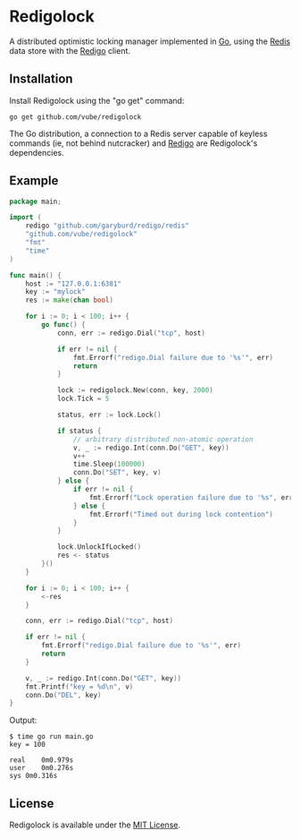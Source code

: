 Redigolock
==========

A distributed optimistic locking manager implemented in
[Go](http://golang.org/), using the [Redis](http://redis.io/) data store with
the [Redigo](https://github.com/garyburd/redigo/) client.

Installation
------------

Install Redigolock using the "go get" command:

    go get github.com/vube/redigolock

The Go distribution, a connection to a Redis server capable of keyless commands
(ie, not behind nutcracker) and [Redigo](https://github.com/garyburd/redigo/)
are Redigolock's dependencies.

Example
-------

```go
package main;

import (
	redigo "github.com/garyburd/redigo/redis"
	"github.com/vube/redigolock"
	"fmt"
	"time"
)

func main() {
	host := "127.0.0.1:6381"
	key := "mylock"
	res := make(chan bool)

	for i := 0; i < 100; i++ {
		go func() {
			conn, err := redigo.Dial("tcp", host)

			if err != nil {
				fmt.Errorf("redigo.Dial failure due to '%s'", err)
				return
			}

			lock := redigolock.New(conn, key, 2000)
			lock.Tick = 5

			status, err := lock.Lock()

			if status {
				// arbitrary distributed non-atomic operation
				v, _ := redigo.Int(conn.Do("GET", key))
				v++
				time.Sleep(100000)
				conn.Do("SET", key, v)
			} else {
				if err != nil {
					fmt.Errorf("Lock operation failure due to '%s", err)
				} else {
					fmt.Errorf("Timed out during lock contention")
				}
			}

			lock.UnlockIfLocked()
			res <- status
		}()
	}

    for i := 0; i < 100; i++ {
		<-res
	}

	conn, err := redigo.Dial("tcp", host)

	if err != nil {
		fmt.Errorf("redigo.Dial failure due to '%s'", err)
		return
	}

	v, _ := redigo.Int(conn.Do("GET", key))
	fmt.Printf("key = %d\n", v)
	conn.Do("DEL", key)
}
```

Output:
```
$ time go run main.go
key = 100

real	0m0.979s
user	0m0.276s
sys	0m0.316s
```

License
-------

Redigolock is available under the [MIT License](https://github.com/vube/redigolock/LICENSE).
